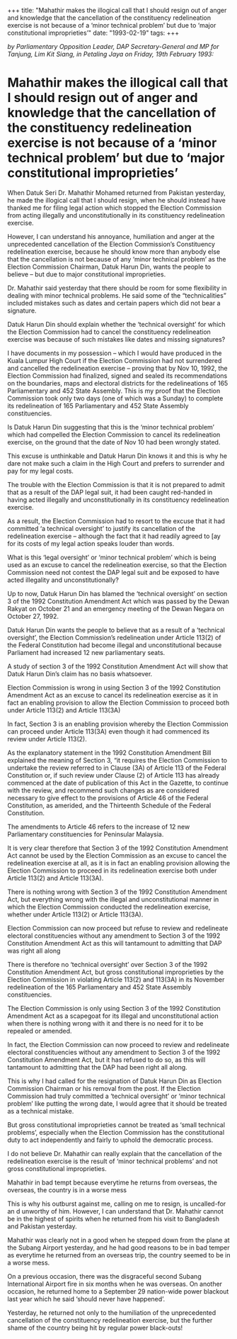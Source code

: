 +++ 
title: "Mahathir makes the illogical call that I should resign out of anger and knowledge that the cancellation of the constituency redelineation exercise is not because of a ‘minor technical problem’ but due to ‘major constitutional improprieties’"
date: "1993-02-19"
tags:
+++

_by Parliamentary Opposition Leader, DAP Secretary-General and MP for Tanjung, Lim Kit Siang, in Petaling Jaya on Friday, 19th February 1993:_

# Mahathir makes the illogical call that I should resign out of anger and knowledge that the cancellation of the constituency redelineation exercise is not because of a ‘minor technical problem’ but due to ‘major constitutional improprieties’

When Datuk Seri Dr. Mahathir Mohamed returned from Pakistan yesterday, he made the illogical call that I should resign, when he should instead have thanked me for filing legal action which stopped the Election Commission from acting illegally and unconstitutionally in its constituency redelineation exercise.</u>

However, I can understand his annoyance, humiliation and anger at the unprecedented cancellation of the Election Commission’s Constituency redelineation exercise, because he should know more than anybody else that the cancellation is not because of any ‘minor technical problem’ as the Election Commission Chairman, Datuk Harun Din, wants the people to believe – but due to major constitutional improprieties.

Dr. Mahathir said yesterday that there should be room for some flexibility in dealing with minor technical problems. He said some of the “technicalities” included mistakes such as dates and certain papers which did not bear a signature.

Datuk Harun Din should explain whether the ‘technical oversight’ for which the Election Commission had to cancel the constituency redelineation exercise was because of such mistakes like dates and missing signatures?

I have documents in my possession – which I would have produced in the Kuala Lumpur High Court if the Election Commission had not surrendered and cancelled the redelineation exercise – proving that by Nov 10, 1992, the Election Commission had finalized, signed and sealed its recommendations on the boundaries, maps and electoral districts for the redelineations of 165 Parliamentary and 452 State Assembly. This is my proof that the Election Commission took only two days (one of which was a Sunday) to complete its redelineation of 165 Parliamentary and 452 State Assembly constituencies.

Is Datuk Harun Din suggesting that this is the ‘minor technical problem’ which had compelled the Election Commission to cancel its redelineation exercise, on the ground that the date of Nov 10 had been wrongly stated.

This excuse is unthinkable and Datuk Harun Din knows it and this is why he dare not make such a claim in the High Court and prefers to surrender and pay for my legal costs.

The trouble with the Election Commission is that it is not prepared to admit that as a result of the DAP legal suit, it had been caught red-handed in having acted illegally and unconstitutionally in its constituency redelineation exercise.

As a result, the Election Commission had to resort to the excuse that it had committed ‘a technical oversight’ to justify its cancellation of the redelineation exercise – although the fact that it had readily agreed to [ay for its costs of my legal action speaks louder than words.

What is this ‘legal oversight’ or ‘minor technical problem’ which is being used as an excuse to cancel the redelineation exercise, so that the Election Commission need not contest the DAP legal suit and be exposed to have acted illegality and unconstitutionally?

Up to now, Datuk Harun Din has blamed the ‘technical oversight’ on section 3 of the 1992 Constitution Amendment Act which was passed by the Dewan Rakyat on October 21 and an emergency meeting of the Dewan Negara on October 27, 1992.

Datuk Harun Din wants the people to believe that as a result of a ‘technical oversight’, the Election Commission’s redelineation under Article 113(2) of the Federal Constitution had become illegal and unconstitutional because Parliament had increased 12 new parliamentary seats.

A study of section 3 of the 1992 Constitution Amendment Act will show that Datuk Harun Din’s claim has no basis whatsoever.

Election Commission is wrong in using Section 3 of the 1992 Constitution Amendment Act as an excuse to cancel its redelineation exercise as it in fact an enabling provision to allow the Election Commission to proceed both under Article 113(2) and Article 113(3A)

In fact, Section 3 is an enabling provision whereby the Election Commission can proceed under Article 113(3A) even though it had commenced its review under Article 113(2).

As the explanatory statement in the 1992 Constitution Amendment Bill explained the meaning of Section 3, “it requires the Election Commission to undertake the review referred to in Clause (3A) of Article 113 of the Federal Constitution or, if such review under Clause (2) of Article 113 has already commenced at the date of publication of this Act in the Gazette, to continue with the review, and recommend such changes as are considered necessary to give effect to the provisions of Article 46 of the Federal Constitution, as amerided, and the Thirteenth Schedule of the Federal Constitution.

The amendments to Article 46 refers to the increase of 12 new Parliamentary constituencies for Peninsular Malaysia.

It is very clear therefore that Section 3 of the 1992 Constitution Amendment Act cannot be used by the Election Commission as an excuse to cancel the redelineation exercise at all, as it is in fact an enabling provision allowing the Election Commission to proceed in its redelineation exercise both under Article 113(2) and Article 113(3A).

There is nothing wrong with Section 3 of the 1992 Constitution Amendment Act, but everything wrong with the illegal and unconstitutional manner in which the Election Commission conducted the redelineation exercise, whether under Article 113(2) or Article 113(3A).

Election Commission can now proceed but refuse to review and redelineate electoral constituencies without any amendment to Section 3 of the 1992 Constitution Amendment Act as this will tantamount to admitting that DAP was right all along

There is therefore no ‘technical oversight’ over Section 3 of the 1992 Constitution Amendment Act, but gross constitutional improprieties by the Election Commission in violating Article 113(2) and 113(3A) in its November redelineation of the 165 Parliamentary and 452 State Assembly constituencies.

The Election Commission is only using Section 3 of the 1992 Constitution Amendment Act as a scapegoat for its illegal and unconstitutional action when there is nothing wrong with it and there is no need for it to be repealed or amended.

In fact, the Election Commission can now proceed to review and redelineate electoral constituencies without any amendment to Section 3 of the 1992 Constitution Amendment Act, but it has refused to do so, as this will tantamount to admitting that the DAP had been right all along.

This is why I had called for the resignation of Datuk Harun Din as Election Commission Chairman or his removal from the post. If the Election Commission had truly committed a ‘technical oversight’ or ‘minor technical problem’ like putting the wrong date, I would agree that it should be treated as a technical mistake.

But gross constitutional improprieties cannot be treated as ‘small technical problems’, especially when the Election Commission has the constitutional duty to act independently and fairly to uphold the democratic process.

I do not believe Dr. Mahathir can really explain that the cancellation of the redelineation exercise is the result of ‘minor technical problems’ and not gross constitutional improprieties.

Mahathir in bad tempt because everytime he returns from overseas, the overseas, the country is in a worse mess

This is why his outburst against me, calling on me to resign, is uncalled-for an d unworthy of him. However, I can understand that Dr. Mahathir cannot be in the highest of spirits when he returned from his visit to Bangladesh and Pakistan yesterday.

Mahathir was clearly not in a good when he stepped down from the plane at the Subang Airport yesterday, and he had good reasons to be in bad temper as everytime he returned from an overseas trip, the country seemed to be in a worse mess.

On a previous occasion, there was the disgraceful second Subang International Airport fire in six months when he was overseas. On another occasion, he returned home to a September 29 nation-wide power blackout last year which he said ‘should never have happened’.

Yesterday, he returned not only to the humiliation of the unprecedented cancellation of the constituency redelineation exercise, but the further shame of the country being hit by regular power black-outs!
 
